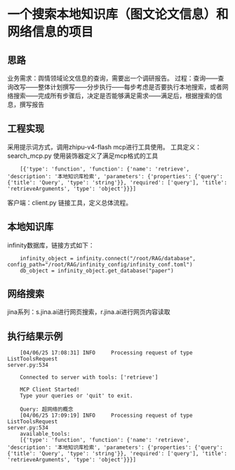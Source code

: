 # 一个搜索本地知识库（图文论文信息）和网络信息的项目

## 思路
业务需求：舆情领域论文信息的查询，需要出一个调研报告。
过程：查询——查询改写——整体计划撰写——分步执行——每步考虑是否要执行本地搜索，或者网络搜索——完成所有步骤后，决定是否能够满足需求——满足后，根据搜索的信息，撰写报告

## 工程实现
采用提示词方式，调用zhipu-v4-flash
mcp进行工具使用。
工具定义：search_mcp.py 使用装饰器定义了满足mcp格式的工具
```
    [{'type': 'function', 'function': {'name': 'retrieve', 'description': '本地知识库检索', 'parameters': {'properties': {'query': {'title': 'Query', 'type': 'string'}}, 'required': ['query'], 'title': 'retrieveArguments', 'type': 'object'}}}]
```
客户端：client.py 链接工具，定义总体流程。




## 本地知识库
infinity数据库，链接方式如下：
```
    infinity_object = infinity.connect("/root/RAG/database", config_path="/root/RAG/infinity_config/infinity_conf.toml")
    db_object = infinity_object.get_database("paper")
```

## 网络搜索
jina系列：s.jina.ai进行网页搜索，r.jina.ai进行网页内容读取


## 执行结果示例
```
    [04/06/25 17:08:31] INFO     Processing request of type ListToolsRequest                                                              server.py:534

    Connected to server with tools: ['retrieve']

    MCP Client Started!
    Type your queries or 'quit' to exit.

    Query: 超网络的概念
    [04/06/25 17:09:19] INFO     Processing request of type ListToolsRequest                                                              server.py:534
    available_tools:
    [{'type': 'function', 'function': {'name': 'retrieve', 'description': '本地知识库检索', 'parameters': {'properties': {'query': {'title': 'Query', 'type': 'string'}}, 'required': ['query'], 'title': 'retrieveArguments', 'type': 'object'}}}]
```
